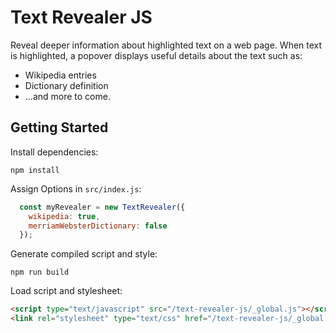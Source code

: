 # Text Revealer JS

Reveal deeper information about highlighted text on a web page. When text is highlighted, a popover displays useful details about the text such as:

- Wikipedia entries
- Dictionary definition
- ...and more to come.

## Getting Started

Install dependencies:

`npm install`

Assign Options in `src/index.js`:

```js
  const myRevealer = new TextRevealer({
    wikipedia: true,
    merriamWebsterDictionary: false
  });
```

Generate compiled script and style:

`npm run build`

Load script and stylesheet:

```html
<script type="text/javascript" src="/text-revealer-js/_global.js"></script>
<link rel="stylesheet" type="text/css" href="/text-revealer-js/_global.css">
```
